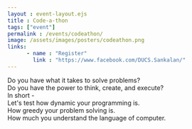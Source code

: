 ```yaml
---
layout : event-layout.ejs
title : Code-a-thon
tags: ["event"]
permalink : /events/codeathon/
image: /assets/images/posters/codeathon.png
links: 
      - name : "Register" 
        link : "https://www.facebook.com/DUCS.Sankalan/"
---
```


Do you have what it takes to solve problems?\
Do you have the power to think, create, and execute?\
In short - <b style="color : white">Can you codeathon?</b>\
Let's test how dynamic your programming is.\
How greedy your problem solving is.\
How much you understand the language of computer.
